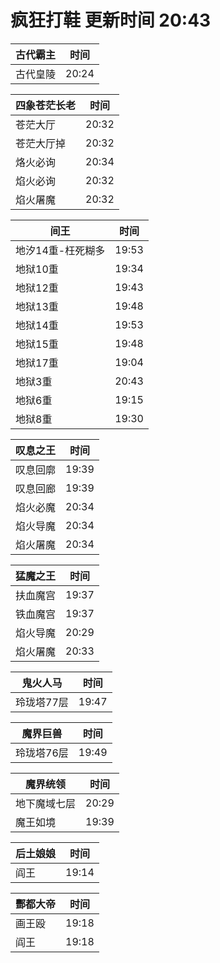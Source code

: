# 疯狂打鞋 更新时间 20:43

| 古代霸主   | 时间    |
|--------|-------|
| 古代皇陵 | 20:24 |

| 四象苍茫长老   | 时间    |
|--------|-------|
| 苍茫大厅 | 20:32 |
| 苍茫大厅掉 | 20:32 |
| 烙火必询 | 20:34 |
| 焰火必询 | 20:32 |
| 焰火屠魔 | 20:32 |

| 间王   | 时间    |
|--------|-------|
| 地汐14重-枉死糊多 | 19:53 |
| 地狱10重 | 19:34 |
| 地狱12重 | 19:43 |
| 地狱13重 | 19:48 |
| 地狱14重 | 19:53 |
| 地狱15重 | 19:48 |
| 地狱17重 | 19:04 |
| 地狱3重 | 20:43 |
| 地狱6重 | 19:15 |
| 地狱8重 | 19:30 |

| 叹息之王   | 时间    |
|--------|-------|
| 叹息回廓 | 19:39 |
| 叹息回廊 | 19:39 |
| 焰火必魔 | 20:34 |
| 焰火导魔 | 20:34 |
| 焰火屠魔 | 20:34 |

| 猛魔之王   | 时间    |
|--------|-------|
| 扶血魔宫 | 19:37 |
| 铁血魔宫 | 19:37 |
| 焰火导魔 | 20:29 |
| 焰火屠魔 | 20:33 |

| 鬼火人马   | 时间    |
|--------|-------|
| 玲珑塔77层 | 19:47 |

| 魔界巨兽   | 时间    |
|--------|-------|
| 玲珑塔76层 | 19:49 |

| 魔界统领   | 时间    |
|--------|-------|
| 地下魔域七层 | 20:29 |
| 魔王如境 | 19:39 |

| 后土娘娘   | 时间    |
|--------|-------|
| 阎王 | 19:14 |

| 酆都大帝   | 时间    |
|--------|-------|
| 画王殴 | 19:18 |
| 阎王 | 19:18 |